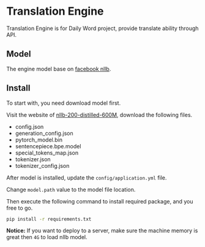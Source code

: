 # Translation Engine
Translation Engine is for Daily Word project, provide translate ability through API.

## Model
The engine model base on [facebook nllb](https://huggingface.co/facebook/nllb-200-distilled-600M/).


## Install
To start with, you need download model first.

Visit the website of [nllb-200-distilled-600M](https://huggingface.co/facebook/nllb-200-distilled-600M/tree/main), download the following files.

- config.json
- generation_config.json
- pytorch_model.bin
- sentencepiece.bpe.model
- special_tokens_map.json
- tokenizer.json
- tokenizer_config.json

After model is installed, update the `config/application.yml` file.

Change `model.path` value to the model file location.

Then execute the following command to install required package, and you free to go.
```bash
pip install -r requirements.txt
```

**Notice:** If you want to deploy to a server, make sure the machine memory is great then `4G` to load nllb model.